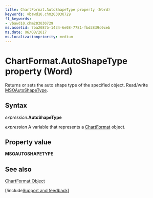 ```yaml
---
title: ChartFormat.AutoShapeType property (Word)
keywords: vbawd10.chm203030729
f1_keywords:
- vbawd10.chm203030729
ms.assetid: 7ba2087b-1434-6e08-7781-fbd3839c0ceb
ms.date: 06/08/2017
ms.localizationpriority: medium
---
```



# ChartFormat.AutoShapeType property (Word)

Returns or sets the auto shape type of the specified object. Read/write [MSOAutoShapeType](Office.MsoAutoShapeType.md).


## Syntax

_expression_.**AutoShapeType**

_expression_ A variable that represents a [ChartFormat](./Word.ChartFormat.md) object.


## Property value

 **MSOAUTOSHAPETYPE**


## See also


[ChartFormat Object](Word.ChartFormat.md)

[!include[Support and feedback](~/includes/feedback-boilerplate.md)]